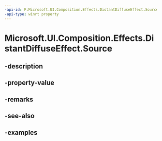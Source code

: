 ```yaml
---
-api-id: P:Microsoft.UI.Composition.Effects.DistantDiffuseEffect.Source
-api-type: winrt property
---
```


<!-- Property syntax.
public IGraphicsEffectSource Source { get;  set; }
-->

# Microsoft.UI.Composition.Effects.DistantDiffuseEffect.Source

## -description

## -property-value

## -remarks

## -see-also

## -examples

